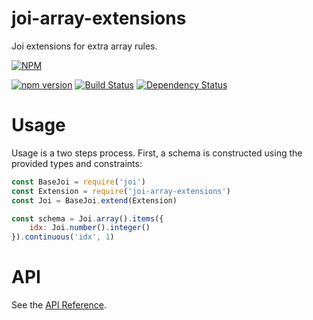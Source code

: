 # joi-array-extensions
Joi extensions for extra array rules.

[![NPM](https://nodei.co/npm/joi-array-extensions.png)](https://nodei.co/npm/joi-array-extensions/)

[![npm version](https://badge.fury.io/js/camaro.svg)](https://badge.fury.io/js/camaro)
[![Build Status](https://travis-ci.org/buianhthang/joi-array-extensions.svg?branch=master)](https://travis-ci.org/buianhthang/joi-array-extensions)
[![Dependency Status](https://dependencyci.com/github/buianhthang/joi-array-extensions/badge)](https://dependencyci.com/github/buianhthang/joi-array-extensions)

# Usage

Usage is a two steps process. First, a schema is constructed using the provided types and constraints:

```js
const BaseJoi = require('joi')
const Extension = require('joi-array-extensions')
const Joi = BaseJoi.extend(Extension)

const schema = Joi.array().items({
    idx: Joi.number().integer()
}).continuous('idx', 1)
```

# API
See the [API Reference](https://github.com/buianhthang/joi-array-extensions/blob/master/API.md).
